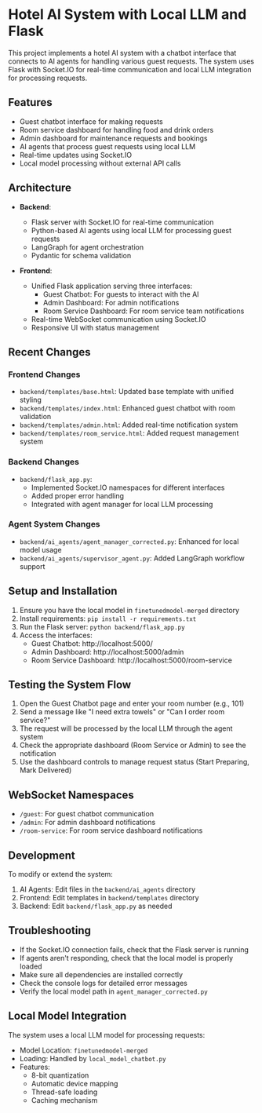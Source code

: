 # Hotel AI System with Local LLM and Flask

This project implements a hotel AI system with a chatbot interface that connects to AI agents for handling various guest requests. The system uses Flask with Socket.IO for real-time communication and local LLM integration for processing requests.

## Features

- Guest chatbot interface for making requests
- Room service dashboard for handling food and drink orders
- Admin dashboard for maintenance requests and bookings
- AI agents that process guest requests using local LLM
- Real-time updates using Socket.IO
- Local model processing without external API calls

## Architecture

- **Backend**:
  - Flask server with Socket.IO for real-time communication
  - Python-based AI agents using local LLM for processing guest requests
  - LangGraph for agent orchestration
  - Pydantic for schema validation

- **Frontend**:
  - Unified Flask application serving three interfaces:
    - Guest Chatbot: For guests to interact with the AI
    - Admin Dashboard: For admin notifications
    - Room Service Dashboard: For room service team notifications
  - Real-time WebSocket communication using Socket.IO
  - Responsive UI with status management

## Recent Changes

### Frontend Changes
- `backend/templates/base.html`: Updated base template with unified styling
- `backend/templates/index.html`: Enhanced guest chatbot with room validation
- `backend/templates/admin.html`: Added real-time notification system
- `backend/templates/room_service.html`: Added request management system

### Backend Changes
- `backend/flask_app.py`: 
  - Implemented Socket.IO namespaces for different interfaces
  - Added proper error handling
  - Integrated with agent manager for local LLM processing

### Agent System Changes
- `backend/ai_agents/agent_manager_corrected.py`: Enhanced for local model usage
- `backend/ai_agents/supervisor_agent.py`: Added LangGraph workflow support

## Setup and Installation

1. Ensure you have the local model in `finetunedmodel-merged` directory
2. Install requirements: `pip install -r requirements.txt`
3. Run the Flask server: `python backend/flask_app.py`
4. Access the interfaces:
   - Guest Chatbot: http://localhost:5000/
   - Admin Dashboard: http://localhost:5000/admin
   - Room Service Dashboard: http://localhost:5000/room-service

## Testing the System Flow

1. Open the Guest Chatbot page and enter your room number (e.g., 101)
2. Send a message like "I need extra towels" or "Can I order room service?"
3. The request will be processed by the local LLM through the agent system
4. Check the appropriate dashboard (Room Service or Admin) to see the notification
5. Use the dashboard controls to manage request status (Start Preparing, Mark Delivered)

## WebSocket Namespaces

- `/guest`: For guest chatbot communication
- `/admin`: For admin dashboard notifications
- `/room-service`: For room service dashboard notifications

## Development

To modify or extend the system:

1. AI Agents: Edit files in the `backend/ai_agents` directory
2. Frontend: Edit templates in `backend/templates` directory
3. Backend: Edit `backend/flask_app.py` as needed

## Troubleshooting

- If the Socket.IO connection fails, check that the Flask server is running
- If agents aren't responding, check that the local model is properly loaded
- Make sure all dependencies are installed correctly
- Check the console logs for detailed error messages
- Verify the local model path in `agent_manager_corrected.py`

## Local Model Integration

The system uses a local LLM model for processing requests:
- Model Location: `finetunedmodel-merged`
- Loading: Handled by `local_model_chatbot.py`
- Features:
  - 8-bit quantization
  - Automatic device mapping
  - Thread-safe loading
  - Caching mechanism